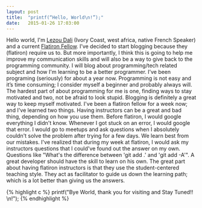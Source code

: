 ```yaml
---
layout: post
title:  "printf(“Hello, World\n!”);"
date:   2015-01-26 17:03:00 
---
```


Hello world, I'm [Lezou Dali][twitter] (Ivory Coast, west africa, native French Speaker) and a current [Flatiron Fellow][flatiron].  I’ve decided to start blogging because they (flatiron) require us to. But more importantly, I think this is going to help me improve my communication skills and will also be a way to give back to the programming community. I will blog about programming/tech related subject and how I'm learning to be a better programmer. I’ve been programing (seriously) for about a year now. Programming is not easy and it’s time consuming; I consider myself a beginner and probably always will.
The hardest part of about programming for me is one, finding ways to stay motivated and two, not be afraid to look stupid. Blogging is definitely a great way to keep myself motivated. I've been a flatiron fellow for a week now; and I've learned two things. Having instructors can be a great and bad thing, depending on how you use them. Before flatiron, I would google everything I didn't know. Whenever I got stuck on an error, I would google that error. I would go to meetups and ask questions when I absolutely couldn't solve the problem after trying for a few days. We learn best from our mistakes. I've realized that during my week at flatiron, I would ask my instructors questions that I could've found out the answer on my own. Questions like "What's the difference between 'git add .' and 'git add -A'". A great developer should have the skill to learn on his own. The great part about having flatiron instructors is that they use the student-centered teaching style. They act as facilitator to guide us down the learning path; which is a lot better than giving us the answers.



{% highlight c %}
printf("Bye World,  thank you for visiting and Stay Tuned!! \n!");
{% endhighlight %}


[flatiron]: http://flatironschool.com/nycworkforce1/
[twitter]: http://twitter.com/lezoudali
